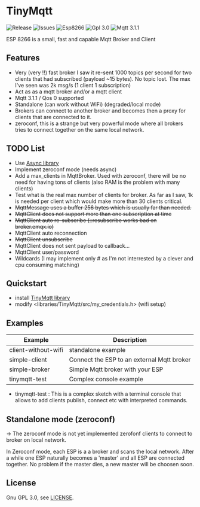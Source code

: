 # TinyMqtt

![Release](https://img.shields.io/github/v/release/hsaturn/TinyMqtt)
![Issues](https://img.shields.io/github/issues/hsaturn/TinyMqtt)
![Esp8266](https://img.shields.io/badge/platform-ESP8266-green)
![Gpl 3.0](https://img.shields.io/github/license/hsaturn/TinyMqtt)
![Mqtt 3.1.1](https://img.shields.io/badge/Mqtt-%203.1.1-yellow)

ESP 8266 is a small, fast and capable Mqtt Broker and Client

## Features

- Very (very !!) fast broker I saw it re-sent 1000 topics per second for two
  clients that had subscribed (payload ~15 bytes). No topic lost.
  The max I've seen was 2k msg/s (1 client 1 subscription)
- Act as as a mqtt broker and/or a mqtt client
- Mqtt 3.1.1 / Qos 0 supported
- Standalone (can work without WiFi) (degraded/local mode)
- Brokers can connect to another broker and becomes then a
  proxy for clients that are connected to it.
- zeroconf, this is a strange but very powerful mode where
  all brokers tries to connect together on the same local network.

## TODO List
* Use [Async library](https://github.com/me-no-dev/ESPAsyncTCP)
* Implement zeroconf mode (needs async)
* Add a max_clients in MqttBroker. Used with zeroconf, there will be
no need for having tons of clients (also RAM is the problem with many clients)
* Test what is the real max number of clients for broker. As far as I saw, 1k is needed per client which would make more than 30 clients critical.
* ~~MqttMessage uses a buffer 256 bytes which is usually far than needed.~~
* ~~MqttClient does not support more than one subscription at time~~
* ~~MqttClient auto re-subscribe (::resubscribe works bad on broker.emqx.io)~~
* MqttClient auto reconnection
* ~~MqttClient unsubscribe~~
* MqttClient does not sent payload to callback...
* MqttClient user/password
* Wildcards (I may implement only # as I'm not interrested by a clever and cpu consuming matching)

## Quickstart

* install [TinyMqtt library](https://github.com/hsaturn/TinyMqtt)
* modify <libraries/TinyMqtt/src/my_credentials.h> (wifi setup)

## Examples


| Example             | Description                                |
| ---------------------------- | --------------------------------- |
| client-without-wifi | standalone example                         |
| simple-client       | Connect the ESP to an external Mqtt broker |
| simple-broker       | Simple Mqtt broker with your ESP           |
| tinymqtt-test       | Complex console example                    |

- tinymqtt-test : This is a complex sketch with a terminal console
  that allows to add clients publish, connect etc with interpreted commands.

## Standalone mode (zeroconf)
-> The zeroconf mode is not yet implemented
zerofonf clients to connect to broker on local network.

In Zeroconf mode, each ESP is a a broker and scans the local network.
After a while one ESP naturally becomes a 'master' and all ESP are connected together.
No problem if the master dies, a new master will be choosen soon.

## License
Gnu GPL 3.0, see [LICENSE](https://github.com/hsaturn/TinyMqtt/blob/main/LICENSE).

